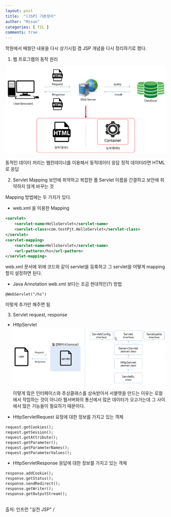 ```yaml
---
layout: post
title:  "[JSP] 기본정리"
author: "Misun"
categories: [ TIL ]
comments: true
---
```

학원에서 배웠던 내용을 다시 상기시킬 겸 JSP 개념을 다시 정리하기로 했다.

1. 웹 프로그램의 동작 원리

![Image with caption](../img/JSP/1.png "웹 프로그램 동작 원리")

동적인 데이터 처리는 웹컨테이너를 이용해서 동적데이터 응답
정적 데이터라면 HTML로 응답

2. Servlet Mapping
보안에 취약하고 복잡한 풀 Servlet 이름을 간결하고 보안에 취약하지 않게 바꾸는 것

Mapping 방법에는 두 가지가 있다.

* web.xml 을 이용한 Mapping

```xml
<servlet>
  	<servlet-name>HelloServlet</servlet-name>
  	<servlet-class>com.testPjt.HelloServlet</servlet-class>
</servlet>
<servlet-mapping>
    <servlet-name>HelloServlet</servlet-name>
    <url-pattern>/hs</url-pattern>
</servlet-mapping>
```

web.xml 문서에 위에 코드와 같이 servlet을 등록하고 그 servlet을 어떻게 mapping 할지 설정하면 된다.

* Java Annotation
web.xml 보다는 조금 현대적인(?) 방법
```
@WebServlet("/hs")
```
이렇게 추가만 해주면 됨
<br />

3. Servlet request, response
* HttpServlet
![Image with caption](../img/JSP/2.png "HttpServlet")
이렇게 많은 인터페이스와 추상클래스를 상속받아서 서블렛을 만드는 이유는 로컬에서 작업하는 것이 아니라 웹서버와의 통신에서 많은 데이터가 오고가는데 그 사이에서 많은 기능들이 필요하기 때문이다.


* HttpServletRequest
요청에 대한 정보를 가지고 있는 객체
```
request.getCookies();
request.getSession();
request.getAttribute();
request.getParameter();
request.getParameterNames();
request.getParameterValues();

```

* HttpServletResponse
응답에 대한 정보를 가지고 있는 객체
```
response.addCookie();
response.getStatus();
response.sendRedirect();
response.getWriter();
response.getOutputStream();
```

<br />
출처: 인프런 "실전 JSP" / 
